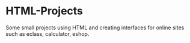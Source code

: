 # HTML-Projects
Some small projects using HTML and creating interfaces for online sites such as eclass, calculator, eshop. 
